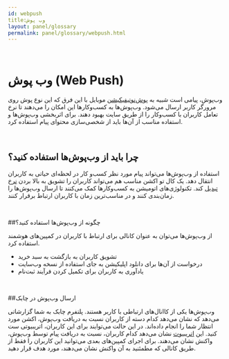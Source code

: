 ```yaml
---  
id: webpush  
title:وب پوش  
layout: panel/glossary  
permalink: panel/glossary/webpush.html  
--- 
```


<br>

# وب پوش (Web Push) 


وب‌پوش، پیامی است شبیه به [پوش‌نوتیفیکیشن]() موبایل با این فرق که این نوع پوش روی مرورگر کاربر ارسال می‌شود. وب‌پوش‌ها به کسب‌و‌کارها این امکان را می‌دهند تا نرخ تعامل کاربران با کسب‌و‌کار را از طریق سایت بهبود دهند. برای اثربخشی وب‌پوش‌ها و استفاده مناسب از آن‌ها باید از شخصی‌سازی محتوای پیام استفاده کرد.

<br>

## چرا باید از وب‌پوش‌ها استفاده کنید؟ ‌ 

استفاده از وب‌پوش‌ها می‌تواند پیام مورد نظر کسب‌و ‌کار در لحظه‌ای حیاتی به کاربران انتقال دهد. یک کال تو اکشن مناسب هم می‌تواند کاربران را تشویق به بالا بردن [نرخ تبدیل]() کند. تکنولوژی‌های اتومیشن به کسب‌و‌کارها کمک می‌کنند تا ارسال وب‌پوش‌ها را زمان‌بندی کنند و در مناسب‌ترین زمان با کاربران ارتباط برقرار کنند.

<br>

##چگونه از وب‌پوش‌ها استفاده کنید؟‌ 

از وب‌پوش‌ها می‌توان به عنوان کانالی برای ارتباط با کاربران در کمپین‌های هوشمند استفاده کرد. 

- تشویق کاربران به بازگشت به سبد خرید
- درخواست از آن‌ها برای دانلود اپلیکیشن به جای استفاده از نسخه وب‌سایت 
- یادآوری به کاربران برای تکمیل کردن فرآیند ثبت‌نام 

<br>


##ارسال وب‌پوش در چابک 

وب‌پوش‌ها یکی از کاانال‌های ارتباطی با کاربر هستند. پلتفرم چابک به شما گزارشاتی می‌دهد که نشان می‌دهد کدام دسته از کاربران نسبت به دریافت وب‌پوش، اکشن مورد انتظار شما را انجام داده‌اند. در این حالت می‌توایند برای این کاربران، اتریبیوتی ست کنید. این [اتریبیوت]() نشان می‌دهد کدام کاربران، نسبت به دریافت پیام توسط وب‌پوش، واکنش نشان می‌دهند. برای اجرای کمپین‌های بعدی می‌توانید این کاربران را فقط از طریق کانالی که مطمئنید به آن واکنش نشان می‌دهند، مورد هدف قرار دهید.

<br> 